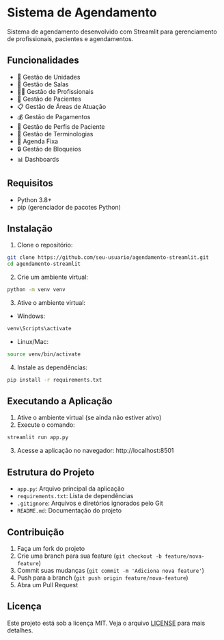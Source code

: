 # Sistema de Agendamento

Sistema de agendamento desenvolvido com Streamlit para gerenciamento de profissionais, pacientes e agendamentos.

## Funcionalidades

- 🏢 Gestão de Unidades
- 🚪 Gestão de Salas
- 👨‍⚕️ Gestão de Profissionais
- 🏥 Gestão de Pacientes
- 📋 Gestão de Áreas de Atuação
- 💰 Gestão de Pagamentos
- 👥 Gestão de Perfis de Paciente
- 📝 Gestão de Terminologias
- 📅 Agenda Fixa
- 🔒 Gestão de Bloqueios
- 📊 Dashboards

## Requisitos

- Python 3.8+
- pip (gerenciador de pacotes Python)

## Instalação

1. Clone o repositório:
```bash
git clone https://github.com/seu-usuario/agendamento-streamlit.git
cd agendamento-streamlit
```

2. Crie um ambiente virtual:
```bash
python -m venv venv
```

3. Ative o ambiente virtual:
- Windows:
```bash
venv\Scripts\activate
```
- Linux/Mac:
```bash
source venv/bin/activate
```

4. Instale as dependências:
```bash
pip install -r requirements.txt
```

## Executando a Aplicação

1. Ative o ambiente virtual (se ainda não estiver ativo)
2. Execute o comando:
```bash
streamlit run app.py
```

3. Acesse a aplicação no navegador: http://localhost:8501

## Estrutura do Projeto

- `app.py`: Arquivo principal da aplicação
- `requirements.txt`: Lista de dependências
- `.gitignore`: Arquivos e diretórios ignorados pelo Git
- `README.md`: Documentação do projeto

## Contribuição

1. Faça um fork do projeto
2. Crie uma branch para sua feature (`git checkout -b feature/nova-feature`)
3. Commit suas mudanças (`git commit -m 'Adiciona nova feature'`)
4. Push para a branch (`git push origin feature/nova-feature`)
5. Abra um Pull Request

## Licença

Este projeto está sob a licença MIT. Veja o arquivo [LICENSE](LICENSE) para mais detalhes. 